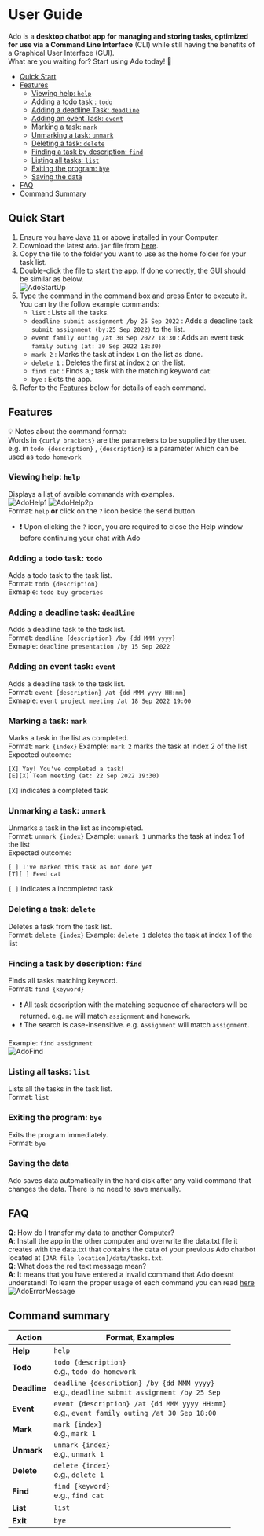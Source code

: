 # User Guide

Ado is a **desktop chatbot app for managing and storing tasks, optimized for use via a Command Line Interface** (CLI) while still having the benefits of a Graphical User Interface (GUI). <br>
What are you waiting for? Start using Ado today! 🐼

- [Quick Start](#quick-start)
- [Features](#features)
    * [Viewing help: `help`](#viewing-help-help)
    * [Adding a todo task : `todo`](#adding-a-todo-task-todo)
    * [Adding a deadline Task: `deadline`](#adding-a-deadline-task-deadline)
    * [Adding an event Task: `event`](#adding-an-event-task-event)
    * [Marking a task: `mark`](#marking-a-task-mark)
    * [Unmarking a task: `unmark`](#unmarking-a-task-unmark)
    * [Deleting a task: `delete`](#deleting-a-task-delete)
    * [Finding a task by description: `find`](#finding-a-task-by-description-find)
    * [Listing all tasks: `list`](#listing-all-tasks-list)
    * [Exiting the program: `bye`](#exiting-the-program-bye)
    * [Saving the data](#saving-the-data)
- [FAQ](#faq)
- [Command Summary](#command-summary)

## Quick Start
1. Ensure you have Java `11` or above installed in your Computer.
2. Download the latest `Ado.jar` file from [here](https://github.com/jovitaanderson/ip/releases/tag/A-Release).
3. Copy the file to the folder you want to use as the home folder for your task list.
4. Double-click the file to start the app. If done correctly, the GUI should be similar as below. <br>
<img src="https://github.com/jovitaanderson/ip/blob/master/docs/images/Ado_startup.png?raw=true" alt="AdoStartUp"/> <br>
5. Type the command in the command box and press Enter to execute it. You can try the follow example commands:
    - `list` : Lists all the tasks.
    - `deadline submit assignment /by 25 Sep 2022` : Adds a deadline task `submit assignment (by:25 Sep 2022)` to the list.
    - `event family outing /at 30 Sep 2022 18:30` : Adds an event task `family outing (at: 30 Sep 2022 18:30)`
    - `mark 2` : Marks the task at index `1` on the list as done.
    - `delete 1` : Deletes the first at index `2` on the list.
    - `find cat` : Finds a;; task with the matching keyword `cat`
    - `bye` : Exits the app.
 6. Refer to the [Features](#Features) below for details of each command.

##  Features 
💡 Notes about the command format: <br>
Words in `{curly brackets}` are the parameters to be supplied by the user. <br>
e.g. in `todo {description}` , `{description}` is a parameter which can be used as `todo homework`
  

### Viewing help: `help`
Displays a list of avaible commands with examples. <br>
<img src="https://github.com/jovitaanderson/ip/blob/master/docs/images/Ado_help_1.png?raw=true" alt="AdoHelp1"/>
<img src="https://github.com/jovitaanderson/ip/blob/master/docs/images/Ado_help_2.png?raw=true" alt="AdoHelp2p"/> <br>
Format: `help` **or** click on the `?` icon beside the send button
-  :exclamation: Upon clicking the `?` icon, you are required to close the Help window before continuing your chat with Ado

### Adding a todo task: `todo`
Adds a todo task to the task list. <br>
Format: `todo {description}` <br>
Exmaple: `todo buy groceries`

### Adding a deadline task: `deadline`
Adds a deadline task to the task list. <br>
Format: `deadline {description} /by {dd MMM yyyy}` <br>
Exmaple: `deadline presentation /by 15 Sep 2022`

### Adding an event task: `event`
Adds a deadline task to the task list. <br>
Format: `event {description} /at {dd MMM yyyy HH:mm}` <br>
Exmaple: `event project meeting /at 18 Sep 2022 19:00`

### Marking a task: `mark`
Marks a task in the list as completed.<br>
Format: `mark {index}`
Example: `mark 2` marks the task at index 2 of the list <br>
Expected outcome:
```
[X] Yay! You've completed a task!
[E][X] Team meeting (at: 22 Sep 2022 19:30)
```
`[X]` indicates a completed task

### Unmarking a task: `unmark`
Unmarks a task in the list as incompleted.<br>
Format: `unmark {index}`
Example: `unmark 1` unmarks the task at index 1 of the list <br>
Expected outcome:
```
[ ] I've marked this task as not done yet
[T][ ] Feed cat
```
`[ ]` indicates a incompleted task

### Deleting a task: `delete`
Deletes a task from the task list.<br>
Format: `delete {index}`
Example: `delete 1` deletes the task at index 1 of the list

### Finding a task by description: `find`
Finds all tasks matching keyword.<br>
Format: `find {keyword}`
- ❗ All task description with the matching sequence of characters will be returned. e.g. `me` will match `assignment` and `homework`.
- ❗ The search is case-insensitive. e.g. `ASsignment` will match `assignment`.

Example: `find assignment` <br>
<img src="https://github.com/jovitaanderson/ip/blob/master/docs/images/Ado_find.png?raw=true" alt="AdoFind"/> <br>

### Listing all tasks: `list`
Lists all the tasks in the task list.<br>
Format: `list`

### Exiting the program: `bye`
Exits the program immediately.<br>
Format: `bye`

### Saving the data
Ado saves data automatically in the hard disk after any valid command that changes the data. There is no need to save manually.

## FAQ
**Q**: How do I transfer my data to another Computer? <br>
**A**: Install the app in the other computer and overwrite the data.txt file it creates with the data.txt that contains the data of your previous Ado chatbot located at `[JAR file location]/data/tasks.txt`. <br>
**Q**: What does the red text message mean? <br>
**A**: It means that you have entered a invalid command that Ado doesnt understand! To learn the proper usage of each command you can read [here](#features)
<img src="https://github.com/jovitaanderson/ip/blob/master/docs/images/Ado_errorMessage.png?raw=true" alt="AdoErrorMessage"/> <br>


## Command summary
   Action | Format, Examples
   --------|------------------
   **Help** | `help`
   **Todo** | `todo {description}` <br> e.g., `todo do homework`
   **Deadline** | `deadline {description} /by {dd MMM yyyy}` <br> e.g., `deadline submit assignment /by 25 Sep`
   **Event** | `event {description} /at {dd MMM yyyy HH:mm}` <br> e.g., `event family outing /at 30 Sep 18:00`
   **Mark** | `mark {index}`<br> e.g., `mark 1`
   **Unmark** | `unmark {index}`<br> e.g., `unmark 1`
   **Delete** | `delete {index}`<br> e.g., `delete 1`
   **Find** | `find {keyword}`<br> e.g., `find cat`
   **List** | `list`
   **Exit** | `bye`
